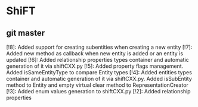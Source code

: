 # ShiFT

## git master
[!8]: Added support for creating subentities when creating a new entity
[!7]: Added new method as callback when new entity is added or an entity is updated
[!6]: Added relationship properties types container and automatic generation of it via shiftCXX.py
[!5]: Added property flags management. Added isSameEntityType to compare Entity types
[!4]: Added entities types container and automatic generation of it via shiftCXX.py. Added isSubEntity method to Entity and empty virtual clear method to RepresentationCreator
[!3]: Added enum values generation to shiftCXX.py
[!2]: Added relationship properties
